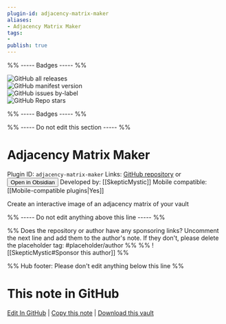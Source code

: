 ```yaml
---
plugin-id: adjacency-matrix-maker
aliases:
- Adjacency Matrix Maker
tags: 
- 
publish: true
---
```


%% ----- Badges ----- %%

![GitHub all releases](https://img.shields.io/github/downloads/SkepticMystic/adjacency-matrix-maker/total?color=573E7A&logo=github&style=for-the-badge)   
![GitHub manifest version](https://img.shields.io/github/manifest-json/v/SkepticMystic/adjacency-matrix-maker?color=573E7A&logo=github&style=for-the-badge)   
![GitHub issues by-label](https://img.shields.io/github/issues/SkepticMystic/adjacency-matrix-maker/help%20wanted?color=573E7A&logo=github&style=for-the-badge)   
![GitHub Repo stars](https://img.shields.io/github/stars/SkepticMystic/adjacency-matrix-maker?color=573E7A&logo=github&style=for-the-badge)

%% ----- Badges ----- %%

%% ----- Do not edit this section ----- %%

# Adjacency Matrix Maker

Plugin ID: `adjacency-matrix-maker`
Links: [GitHub repository](https://github.com/SkepticMystic/adjacency-matrix-maker) or [<button id=HH>Open in Obsidian</button>](obsidian://show-plugin?id=adjacency-matrix-maker)
Developed by: [[SkepticMystic]]
Mobile compatible: [[Mobile-compatible plugins|Yes]]

Create an interactive image of an adjacency matrix of your vault

%% ----- Do not edit anything above this line ----- %% 

%% Does the repository or author have any sponsoring links? Uncomment the next line and add them to the author's note. If they don't, please delete the placeholder tag: #placeholder/author %%
%% ![[SkepticMystic#Sponsor this author]] %%

%% Hub footer: Please don't edit anything below this line %%

# This note in GitHub

<span class="git-footer">[Edit In GitHub](https://github.dev/obsidian-community/obsidian-hub/blob/main/02%20-%20Community%20Expansions/02.05%20All%20Community%20Expansions/Plugins/adjacency-matrix-maker.md "git-hub-edit-note") | [Copy this note](https://raw.githubusercontent.com/obsidian-community/obsidian-hub/main/02%20-%20Community%20Expansions/02.05%20All%20Community%20Expansions/Plugins/adjacency-matrix-maker.md "git-hub-copy-note") | [Download this vault](https://github.com/obsidian-community/obsidian-hub/archive/refs/heads/main.zip "git-hub-download-vault") </span>
